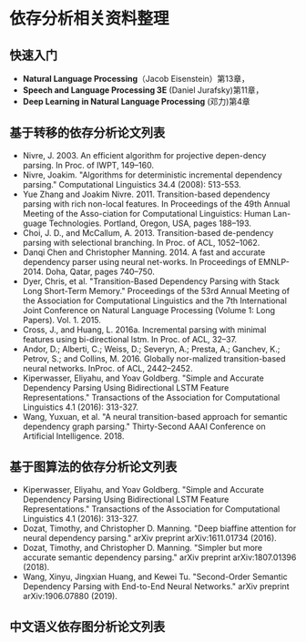 # 依存分析相关资料整理
## 快速入门
- **Natural Language Processing**（Jacob Eisenstein）第13章，
- **Speech and Language Processing 3E** (Daniel Jurafsky)第11章，
- **Deep Learning in Natural Language Processing** (邓力)第4章
## 基于转移的依存分析论文列表
- Nivre, J. 2003. An efficient algorithm for projective depen-dency parsing. In Proc. of IWPT, 149–160. 
- Nivre, Joakim. "Algorithms for deterministic incremental dependency parsing." Computational Linguistics 34.4 (2008): 513-553.
- Yue Zhang and Joakim Nivre. 2011. Transition-based dependency parsing with rich non-local features. In Proceedings of the 49th Annual Meeting of the Asso-ciation for Computational Linguistics: Human Lan-guage Technologies. Portland, Oregon, USA, pages 188–193.
- Choi, J. D., and McCallum, A. 2013. Transition-based de-pendency parsing with selectional branching. In Proc. of ACL, 1052–1062. 
- Danqi Chen and Christopher Manning. 2014. A fast and accurate dependency parser using neural net-works. In Proceedings of EMNLP-2014. Doha, Qatar, pages 740–750. 
- Dyer, Chris, et al. "Transition-Based Dependency Parsing with Stack Long Short-Term Memory." Proceedings of the 53rd Annual Meeting of the Association for Computational Linguistics and the 7th International Joint Conference on Natural Language Processing (Volume 1: Long Papers). Vol. 1. 2015.
- Cross, J., and Huang, L. 2016a. Incremental parsing with minimal features using bi-directional lstm. In Proc. of ACL, 32–37. 
- Andor, D.; Alberti, C.; Weiss, D.; Severyn, A.; Presta, A.; Ganchev, K.; Petrov, S.; and Collins, M. 2016. Globally nor-malized transition-based neural networks. InProc. of ACL, 2442–2452. 
- Kiperwasser, Eliyahu, and Yoav Goldberg. "Simple and Accurate Dependency Parsing Using Bidirectional LSTM Feature Representations." Transactions of the Association for Computational Linguistics 4.1 (2016): 313-327.
- Wang, Yuxuan, et al. "A neural transition-based approach for semantic dependency graph parsing." Thirty-Second AAAI Conference on Artificial Intelligence. 2018.
## 基于图算法的依存分析论文列表
- Kiperwasser, Eliyahu, and Yoav Goldberg. "Simple and Accurate Dependency Parsing Using Bidirectional LSTM Feature Representations." Transactions of the Association for Computational Linguistics 4.1 (2016): 313-327.
- Dozat, Timothy, and Christopher D. Manning. "Deep biaffine attention for neural dependency parsing." arXiv preprint arXiv:1611.01734 (2016).
- Dozat, Timothy, and Christopher D. Manning. "Simpler but more accurate semantic dependency parsing." arXiv preprint arXiv:1807.01396 (2018).
- Wang, Xinyu, Jingxian Huang, and Kewei Tu. "Second-Order Semantic Dependency Parsing with End-to-End Neural Networks." arXiv preprint arXiv:1906.07880 (2019).
## 中文语义依存图分析论文列表